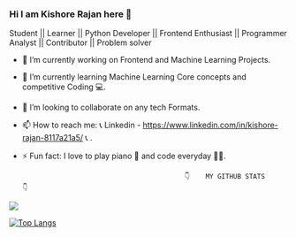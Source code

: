 ###                                 Hi I am Kishore Rajan here 👋

Student || Learner || Python Developer || Frontend Enthusiast || Programmer Analyst || Contributor || Problem solver



- 🔭 I’m currently working on Frontend and Machine Learning Projects.
- 🌱 I’m currently learning Machine Learning Core concepts and competitive Coding 💻.
- 👯 I’m looking to collaborate on any tech Formats.
- 📫 How to reach me: 📞 Linkedin - https://www.linkedin.com/in/kishore-rajan-8117a21a5/ 📞 .
- ⚡ Fun fact: I love to play piano 🎹 and code everyday 👩‍💻.


                                               👇    MY GITHUB STATS     👇


<img src="https://github-readme-stats.vercel.app/api?username=kishorerajan810&&show_icons=true&title_color=ffffff&icon_color=bb2acf&text_color=daf7dc&bg_color=000080">


[![Top Langs](https://github-readme-stats.vercel.app/api/top-langs/?username=kishorerajan810&layout=compact&title_color=ffffff&icon_color=bb2acf&text_color=daf7dc&bg_color=000080)](https://github.com/kishorerajan810/github-readme-stats)
